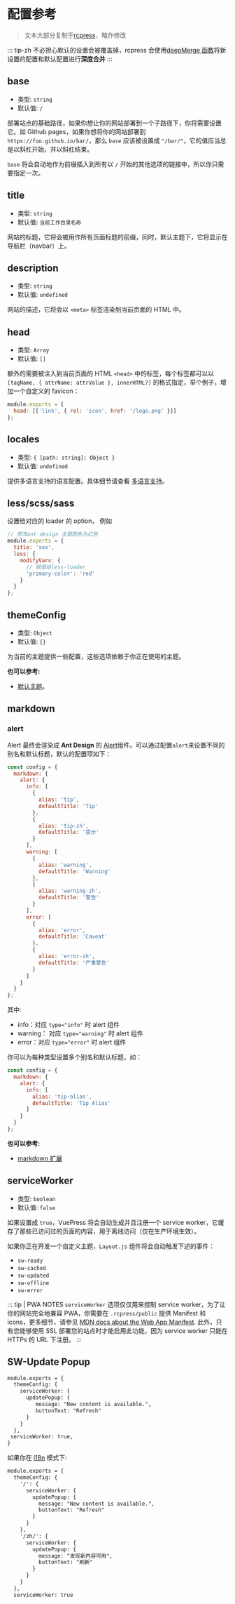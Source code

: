 # 配置参考

> 文本大部分复制于[rcpress](https://rcpress.vuejs.org/zh/config/)，略作修改

::: tip-zh
不必担心默认的设置会被覆盖掉，rcpress 会使用[deepMerge 函数](https://github.com/YvesCoding/rcpress/blob/master/packages/%40rcpress/util/src/deepMerge.js)将新设置的配置和默认配置进行**深度合并**
:::

## base

- 类型: `string`
- 默认值: `/`

部署站点的基础路径，如果你想让你的网站部署到一个子路径下，你将需要设置它。如 Github pages，如果你想将你的网站部署到 `https://foo.github.io/bar/`，那么 `base` 应该被设置成 `"/bar/"`，它的值应当总是以斜杠开始，并以斜杠结束。

`base` 将会自动地作为前缀插入到所有以 `/` 开始的其他选项的链接中，所以你只需要指定一次。

## title

- 类型: `string`
- 默认值: `当前工作目录名称`

网站的标题，它将会被用作所有页面标题的前缀，同时，默认主题下，它将显示在导航栏（navbar）上。

## description

- 类型: `string`
- 默认值: `undefined`

网站的描述，它将会以 `<meta>` 标签渲染到当前页面的 HTML 中。

## head

- 类型: `Array`
- 默认值: `[]`

额外的需要被注入到当前页面的 HTML `<head>` 中的标签，每个标签都可以以 `[tagName, { attrName: attrValue }, innerHTML?]` 的格式指定，举个例子，增加一个自定义的 favicon：

```js
module.exports = {
  head: [['link', { rel: 'icon', href: '/logo.png' }]]
};
```

## locales

- 类型: `{ [path: string]: Object }`
- 默认值: `undefined`

提供多语言支持的语言配置。具体细节请查看 [多语言支持](../guide/i18n)。

## less/scss/sass

设置给对应的 loader 的 option， 例如

```js
// 修改ant design 主题颜色为红色
module.exports = {
  title: 'xxx',
  less: {
    modifyVars: {
      // 赋值给less-loader
      'primary-color': 'red'
    }
  }
};
```

## themeConfig

- 类型: `Object`
- 默认值: `{}`

为当前的主题提供一些配置，这些选项依赖于你正在使用的主题。

**也可以参考:**

- [默认主题](../default-theme-config/)。

## markdown

### alert

Alert 最终会渲染成 **Ant Design** 的 [Alert](https://ant.design/components/alert-cn/)组件。可以通过配置`alert`来设置不同的别名和默认标题，默认的配置项如下：

```js
const config = {
  markdown: {
    alert: {
      info: [
        {
          alias: 'tip',
          defaultTitle: 'Tip'
        },
        {
          alias: 'tip-zh',
          defaultTitle: '提示'
        }
      ],
      warning: [
        {
          alias: 'warning',
          defaultTitle: 'Warning'
        },
        {
          alias: 'warning-zh',
          defaultTitle: '警告'
        }
      ],
      error: [
        {
          alias: 'error',
          defaultTitle: 'Caveat'
        },
        {
          alias: 'error-zh',
          defaultTitle: '严重警告'
        }
      ]
    }
  }
};
```

其中:

- info：对应 `type="info"` 时 alert 组件
- warning： 对应 `type="warning"` 时 alert 组件
- error：对应 `type="error"` 时 alert 组件

你可以为每种类型设置多个别名和默认标题，如：

```js
const config = {
  markdown: {
    alert: {
      info: [
        alias: 'tip-alias',
        defaultTitle: 'Tip Alias'
      ]
    }
  }
};
```

**也可以参考:**

- [markdown 扩展](../guide/markdown/)

## serviceWorker

- 类型: `boolean`
- 默认值: `false`

如果设置成 `true`，VuePress 将会自动生成并且注册一个 service worker，它缓存了那些已访问过的页面的内容，用于离线访问（仅在生产环境生效）。

如果你正在开发一个自定义主题，`Layout.js` 组件将会自动触发下述的事件：

- `sw-ready`
- `sw-cached`
- `sw-updated`
- `sw-offline`
- `sw-error`

::: tip | PWA NOTES
`serviceWorker` 选项仅仅用来控制 service worker，为了让你的网站完全地兼容 PWA，你需要在 `.rcpress/public` 提供 Manifest 和 icons，更多细节，请参见 [MDN docs about the Web App Manifest](https://developer.mozilla.org/en-US/docs/Web/Manifest).
此外，只有您能够使用 SSL 部署您的站点时才能启用此功能，因为 service worker 只能在 HTTPs 的 URL 下注册。
:::

## SW-Update Popup

```diff
module.exports = {
  themeConfig: {
    serviceWorker: {
      updatePopup: {
         message: "New content is available.",
         buttonText: "Refresh"
      }
    }
  },
 serviceWorker: true,
}
```

如果你在 [i18n](../guide/i18n) 模式下:

```diff
module.exports = {
  themeConfig: {
    '/': {
      serviceWorker: {
        updatePopup: {
          message: "New content is available.",
          buttonText: "Refresh"
        }
      }
    },
    '/zh/': {
      serviceWorker: {
        updatePopup: {
          message: "发现新内容可用",
          buttonText: "刷新"
        }
      }
    }
  },
  serviceWorker: true
```
